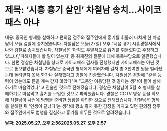 # **제목: ‘시흥 흉기 살인’ 차철남 송치…사이코패스 아냐**

  내용: 중국인 형제를 살해하고 편의점 점주와 집주인에게 흉기를 휘둘러 다치게 한 차철남이 오늘 검찰에 송치됐습니다.  차철남은 오늘(27일) 오후 1시쯤 경기 시흥경찰서에서 나와 검찰로 송치됐습니다. 차철남은 '아직도 우발적으로 흉기를 휘둘렀다고 주장하고 있느냐','피해자들에 할 말이 있는지' 등 취재진의 질문에 대해 묵묵부답으로 일관했습니다. 한편 경찰은 차철남을 상대로 사이코패스 검사를 진행했지만 사이코패스는 아닌 것으로 통보받았습니다. 차철남은 중국인 형제에게 여러차례 걸쳐 총 3천여만 원을 빌려줬는데 돌려받지 못해 화가나 살해했다고 경찰에 진술했습니다. 차철남은 경찰에 "갚을 능력이 있는데도 돈을 계속 갚지 않았다"며 "그동안 이용당한 것 같다는 생각이 들어 살해하기로 마음먹었다"고 진술한 것으로 전해졌습니다.  경찰은 차철남이 5월 초 형제를 살해하기로 마음먹고 흉기를 구입한 것으로 파악했습니다. 경찰은 CCTV 영상 등을 확보해 차철남이 사전에 범행을 준비한 정황을 확인한 것으로 전해졌습니다.  차철남은 형제를 살해한 뒤 '인생이 끝났다'는 생각에 평소 좋지 못한 감정을 가지고 있던 편의점 점주와 집주인에게도 범행을 결심하고 흉기를 휘두른 것으로 알려졌습니다.

  **날짜: 2025.05.27. 오후 2:562025.05.27. 오후 2:57**